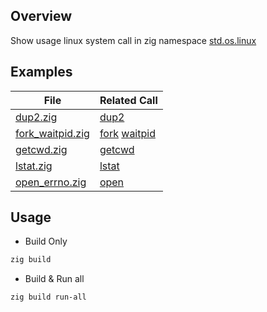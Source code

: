 ## Overview
Show usage linux system call in zig namespace
[std.os.linux](https://ziglang.org/documentation/master/std/#std.os.linux)

## Examples
| File                                     | Related Call |
| ---------------------------------------- | ------------ |
| [dup2.zig](src/dup2.zig)                 | [dup2](https://ziglang.org/documentation/master/std/#std.os.linux.dup2) |
| [fork_waitpid.zig](src/fork_waitpid.zig) | [fork](https://ziglang.org/documentation/master/std/#std.os.linux.fork) [waitpid](https://ziglang.org/documentation/master/std/#std.os.linux.waitpid) |
| [getcwd.zig](src/getcwd.zig)             | [getcwd](https://ziglang.org/documentation/master/std/#std.os.linux.getcwd) |
| [lstat.zig](src/lstat.zig)               | [lstat](https://ziglang.org/documentation/master/std/#std.os.linux.lstat) |
| [open_errno.zig](src/open_errno.zig)     | [open](https://ziglang.org/documentation/master/std/#std.os.linux.open) |

## Usage
 * Build Only
```sh
zig build
```
 * Build & Run all
```sh
zig build run-all
```
